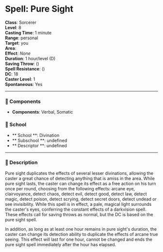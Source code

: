 
# Spell: Pure Sight
**Class**: Sorcerer  
**Level**: 8  
**Casting Time**: 1 minute  
**Range**: personal  
**Target**: you  
**Area**:   
**Effect**: _None_  
**Duration**: 1 hour/level (D)  
**Saving Throw**:  ()  
**Spell Resistance**:  ()  
**DC**: 18  
**Caster Level**: 1  
**Spontaneous**: Yes

---

### 🔮 Components
- **Components**: Verbal, Somatic

### 🏫 School
- ** School **: Divination
- ** Subschool **: undefined
- ** Descriptor **: undefined
---

### 📜 Description
Pure sight duplicates the effects of several lesser divinations, allowing the caster a great chance of detecting anything that is amiss in the area. While pure sight lasts, the caster can change its effect as a free action on his turn once per round, choosing from the following effects: arcane eye, clairvoyance, detect chaos, detect evil, detect good, detect law, detect magic, detect poison, detect scrying, detect secret doors, detect undead or see invisibility. While this spell is in effect, a pale, magical light surrounds the caster's eyes, conferring the constant effects of a darkvision spell. These effects call for saving throws as normal, but the DC is based on the pure sight spell. 

In addition, as long as at least one hour remains in pure sight's duration, the caster can change its detection ability to duplicate the effects of arcane true seeing. This effect will last for one hour, cannot be changed and ends the pure sight spell immediately after the hour has elapsed.
